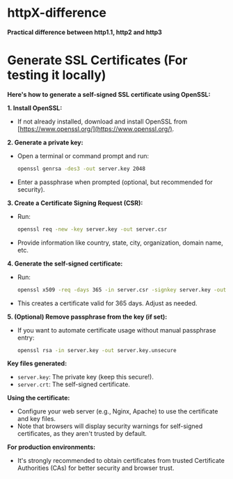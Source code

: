 # httpX-difference

**Practical difference between http1.1, http2 and http3**

# Generate SSL Certificates (For testing it locally)

**Here's how to generate a self-signed SSL certificate using OpenSSL:**

**1. Install OpenSSL:**

- If not already installed, download and install OpenSSL from [https://www.openssl.org/](https://www.openssl.org/).

**2. Generate a private key:**

- Open a terminal or command prompt and run:

  ```bash
  openssl genrsa -des3 -out server.key 2048
  ```

- Enter a passphrase when prompted (optional, but recommended for security).

**3. Create a Certificate Signing Request (CSR):**

- Run:

  ```bash
  openssl req -new -key server.key -out server.csr
  ```

- Provide information like country, state, city, organization, domain name, etc.

**4. Generate the self-signed certificate:**

- Run:

  ```bash
  openssl x509 -req -days 365 -in server.csr -signkey server.key -out server.crt
  ```

- This creates a certificate valid for 365 days. Adjust as needed.

**5. (Optional) Remove passphrase from the key (if set):**

- If you want to automate certificate usage without manual passphrase entry:

  ```bash
  openssl rsa -in server.key -out server.key.unsecure
  ```

**Key files generated:**

- `server.key`: The private key (keep this secure!).
- `server.crt`: The self-signed certificate.

**Using the certificate:**

- Configure your web server (e.g., Nginx, Apache) to use the certificate and key files.
- Note that browsers will display security warnings for self-signed certificates, as they aren't trusted by default.

**For production environments:**

- It's strongly recommended to obtain certificates from trusted Certificate Authorities (CAs) for better security and browser trust.
